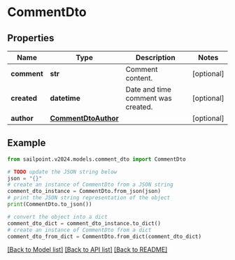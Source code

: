 # CommentDto


## Properties

Name | Type | Description | Notes
------------ | ------------- | ------------- | -------------
**comment** | **str** | Comment content. | [optional] 
**created** | **datetime** | Date and time comment was created. | [optional] 
**author** | [**CommentDtoAuthor**](CommentDtoAuthor.md) |  | [optional] 

## Example

```python
from sailpoint.v2024.models.comment_dto import CommentDto

# TODO update the JSON string below
json = "{}"
# create an instance of CommentDto from a JSON string
comment_dto_instance = CommentDto.from_json(json)
# print the JSON string representation of the object
print(CommentDto.to_json())

# convert the object into a dict
comment_dto_dict = comment_dto_instance.to_dict()
# create an instance of CommentDto from a dict
comment_dto_from_dict = CommentDto.from_dict(comment_dto_dict)
```
[[Back to Model list]](../README.md#documentation-for-models) [[Back to API list]](../README.md#documentation-for-api-endpoints) [[Back to README]](../README.md)


